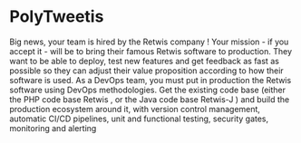 # PolyTweetis
Big news, your team is hired by the Retwis company ! Your mission - if you accept it - will be to bring their famous Retwis software to production. They want to be able to deploy, test new features and get feedback as fast as possible so they can adjust their value proposition according to how their software is used. As a DevOps team, you must put in production the Retwis software using DevOps methodologies. Get the existing code base (either the PHP code base Retwis , or the Java code base Retwis-J ) and build the production ecosystem around it, with version control management, automatic CI/CD pipelines, unit and functional testing, security gates, monitoring and alerting
